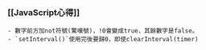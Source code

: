 ### [[JavaScript心得]]
	- 數字前方加not符號(驚嘆號)，!0會變成true，其餘數字是false。
	- `setInterval()`使用完後要歸0，即使clearInterval(timer)